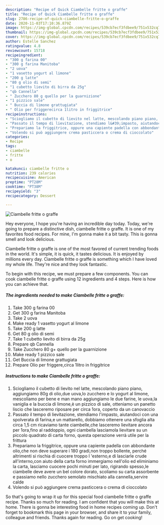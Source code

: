 ```yaml
---
description: "Recipe of Quick Ciambelle fritte o graffe"
title: "Recipe of Quick Ciambelle fritte o graffe"
slug: 2786-recipe-of-quick-ciambelle-fritte-o-graffe
date: 2020-11-03T17:10:36.879Z
image: https://img-global.cpcdn.com/recipes/539cb7ecf3fdbee9/751x532cq70/ciambelle-fritte-o-graffe-recipe-main-photo.jpg
thumbnail: https://img-global.cpcdn.com/recipes/539cb7ecf3fdbee9/751x532cq70/ciambelle-fritte-o-graffe-recipe-main-photo.jpg
cover: https://img-global.cpcdn.com/recipes/539cb7ecf3fdbee9/751x532cq70/ciambelle-fritte-o-graffe-recipe-main-photo.jpg
author: Estelle Sanchez
ratingvalue: 4.8
reviewcount: 15718
recipeingredient:
- "300 g farina 00"
- "300 g farina Manitoba"
- "2 uova"
- "1 vasetto yogurt al limone"
- "200 g latte"
- "80 g olio di semi"
- "1 cubetto lievito di birra da 25g"
- "qb Cannella"
- " Zucchero 80 g quello per la guarnizione"
- "1 pizzico sale"
- " Buccia di limone grattugiata"
- " Olio per friggerecirca 1litro in friggitrice"
recipeinstructions:
- "Sciogliamo il cubetto di lievito nel latte, mescolando piano piano, aggiungiamo 80g di olio,due uova,lo zucchero e lo yogurt al limone, mescoliamo per bene e man mano aggiungiamo le due farine, le uova,la vaniglia e la buccia di limone,è un pizzico di sale, otteniamo un panetto liscio che lasceremo riposare per circa 1ora, coperto da un canovaccio"
- "Passato il tempo di lievitazione, stendiamo l&#39;impasto, aiutandoci con una spolverata di farina,e un mattarello, dobbiamo ottenere una sfoglia alta circa 1,5 cm ricaviamo tante ciambelle,che lasceremo lievitare ancora per 1ora,fino al raddoppio, ogni ciambella lasciamola lievitare su un piccolo quadrato di carta forno, questa operazione verrà utile per la frittura"
- "Prepariamo la friggitrice, oppure una capiente padella con abbondante olio,che non deve superare i 180 gradi,non troppo bollente, perché altrimenti si rischia di cuocere troppo l &#39;esterno,e di lasciarle crude all&#39;interno,con aiuto della carta forno immergiamo nell&#39;olio ed eliminiamo la carta, lasciamo cuocere pochi minuti per lato, rigirando spesso,le ciambelle deve avere un bel colore dorato, scoliamo su carta assorbente e passiamo nello zucchero semolato mischiato alla cannella,servire calde"
- "Volendo si può aggiungere crema pasticcera o crema di cioccolato"
categories:
- Recipe
tags:
- ciambelle
- fritte
- o

katakunci: ciambelle fritte o 
nutrition: 239 calories
recipecuisine: American
preptime: "PT28M"
cooktime: "PT38M"
recipeyield: "3"
recipecategory: Dessert

---
```



![Ciambelle fritte o graffe](https://img-global.cpcdn.com/recipes/539cb7ecf3fdbee9/751x532cq70/ciambelle-fritte-o-graffe-recipe-main-photo.jpg)

Hey everyone, I hope you're having an incredible day today. Today, we're going to prepare a distinctive dish, ciambelle fritte o graffe. It is one of my favorites food recipes. For mine, I'm gonna make it a bit tasty. This is gonna smell and look delicious.

Ciambelle fritte o graffe is one of the most favored of current trending foods in the world. It's simple, it is quick, it tastes delicious. It is enjoyed by millions every day. Ciambelle fritte o graffe is something which I have loved my whole life. They're nice and they look fantastic.




To begin with this recipe, we must prepare a few components. You can cook ciambelle fritte o graffe using 12 ingredients and 4 steps. Here is how you can achieve that.

<!--inarticleads1-->

##### The ingredients needed to make Ciambelle fritte o graffe:

1. Take 300 g farina 00
1. Get 300 g farina Manitoba
1. Take 2 uova
1. Make ready 1 vasetto yogurt al limone
1. Take 200 g latte
1. Get 80 g olio di semi
1. Take 1 cubetto lievito di birra da 25g
1. Prepare qb Cannella
1. Take  Zucchero 80 g+ quello per la guarnizione
1. Make ready 1 pizzico sale
1. Get  Buccia di limone grattugiata
1. Prepare  Olio per friggere,circa 1litro in friggitrice




<!--inarticleads2-->

##### Instructions to make Ciambelle fritte o graffe:

1. Sciogliamo il cubetto di lievito nel latte, mescolando piano piano, aggiungiamo 80g di olio,due uova,lo zucchero e lo yogurt al limone, mescoliamo per bene e man mano aggiungiamo le due farine, le uova,la vaniglia e la buccia di limone,è un pizzico di sale, otteniamo un panetto liscio che lasceremo riposare per circa 1ora, coperto da un canovaccio
1. Passato il tempo di lievitazione, stendiamo l&#39;impasto, aiutandoci con una spolverata di farina,e un mattarello, dobbiamo ottenere una sfoglia alta circa 1,5 cm ricaviamo tante ciambelle,che lasceremo lievitare ancora per 1ora,fino al raddoppio, ogni ciambella lasciamola lievitare su un piccolo quadrato di carta forno, questa operazione verrà utile per la frittura
1. Prepariamo la friggitrice, oppure una capiente padella con abbondante olio,che non deve superare i 180 gradi,non troppo bollente, perché altrimenti si rischia di cuocere troppo l &#39;esterno,e di lasciarle crude all&#39;interno,con aiuto della carta forno immergiamo nell&#39;olio ed eliminiamo la carta, lasciamo cuocere pochi minuti per lato, rigirando spesso,le ciambelle deve avere un bel colore dorato, scoliamo su carta assorbente e passiamo nello zucchero semolato mischiato alla cannella,servire calde
1. Volendo si può aggiungere crema pasticcera o crema di cioccolato




So that's going to wrap it up for this special food ciambelle fritte o graffe recipe. Thanks so much for reading. I am confident that you will make this at home. There is gonna be interesting food in home recipes coming up. Don't forget to bookmark this page in your browser, and share it to your family, colleague and friends. Thanks again for reading. Go on get cooking!
